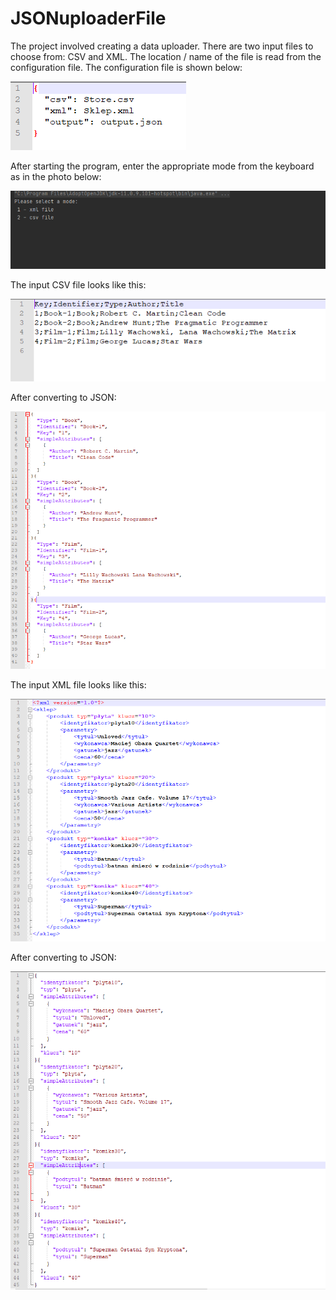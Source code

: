 # JSONuploaderFile

The project involved creating a data uploader. There are two input files to choose from: CSV and XML. The location / name of the file is read from the configuration file. The configuration file is shown below:

![](photo/config.PNG)

After starting the program, enter the appropriate mode from the keyboard as in the photo below:

![](photo/mode.PNG)

The input CSV file looks like this:

![](photo/csvFile.PNG)

After converting to JSON:

![](photo/csvToJson.PNG)

The input XML file looks like this:

![](photo/xmlFile.PNG)

After converting to JSON:

![](photo/xmlToJson.PNG)

